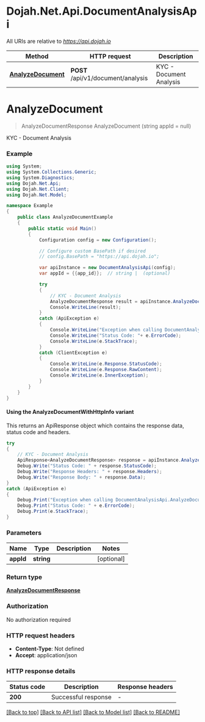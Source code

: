 # Dojah.Net.Api.DocumentAnalysisApi

All URIs are relative to *https://api.dojah.io*

| Method | HTTP request | Description |
|--------|--------------|-------------|
| [**AnalyzeDocument**](DocumentAnalysisApi.md#analyzedocument) | **POST** /api/v1/document/analysis | KYC - Document Analysis |

<a name="analyzedocument"></a>
# **AnalyzeDocument**
> AnalyzeDocumentResponse AnalyzeDocument (string appId = null)

KYC - Document Analysis

### Example
```csharp
using System;
using System.Collections.Generic;
using System.Diagnostics;
using Dojah.Net.Api;
using Dojah.Net.Client;
using Dojah.Net.Model;

namespace Example
{
    public class AnalyzeDocumentExample
    {
        public static void Main()
        {
            Configuration config = new Configuration();

            // Configure custom BasePath if desired
            // config.BasePath = "https://api.dojah.io";

            var apiInstance = new DocumentAnalysisApi(config);
            var appId = {{app_id}};  // string |  (optional) 

            try
            {
                // KYC - Document Analysis
                AnalyzeDocumentResponse result = apiInstance.AnalyzeDocument(appId);
                Console.WriteLine(result);
            }
            catch (ApiException e)
            {
                Console.WriteLine("Exception when calling DocumentAnalysisApi.AnalyzeDocument: " + e.Message);
                Console.WriteLine("Status Code: "+ e.ErrorCode);
                Console.WriteLine(e.StackTrace);
            }
            catch (ClientException e)
            {
                Console.WriteLine(e.Response.StatusCode);
                Console.WriteLine(e.Response.RawContent);
                Console.WriteLine(e.InnerException);
            }
        }
    }
}
```

#### Using the AnalyzeDocumentWithHttpInfo variant
This returns an ApiResponse object which contains the response data, status code and headers.

```csharp
try
{
    // KYC - Document Analysis
    ApiResponse<AnalyzeDocumentResponse> response = apiInstance.AnalyzeDocumentWithHttpInfo(appId);
    Debug.Write("Status Code: " + response.StatusCode);
    Debug.Write("Response Headers: " + response.Headers);
    Debug.Write("Response Body: " + response.Data);
}
catch (ApiException e)
{
    Debug.Print("Exception when calling DocumentAnalysisApi.AnalyzeDocumentWithHttpInfo: " + e.Message);
    Debug.Print("Status Code: " + e.ErrorCode);
    Debug.Print(e.StackTrace);
}
```

### Parameters

| Name | Type | Description | Notes |
|------|------|-------------|-------|
| **appId** | **string** |  | [optional]  |

### Return type

[**AnalyzeDocumentResponse**](AnalyzeDocumentResponse.md)

### Authorization

No authorization required

### HTTP request headers

 - **Content-Type**: Not defined
 - **Accept**: application/json


### HTTP response details
| Status code | Description | Response headers |
|-------------|-------------|------------------|
| **200** | Successful response |  -  |

[[Back to top]](#) [[Back to API list]](../README.md#documentation-for-api-endpoints) [[Back to Model list]](../README.md#documentation-for-models) [[Back to README]](../README.md)


